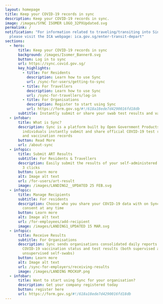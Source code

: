 ```yaml
---
layout: homepage
title: Keep your COVID-19 records in sync
description: Keep your COVID-19 records in sync.
image: /images/SYNC ISOMER LOGO_32PXUpdated.svg
permalink: /
notification: "For information related to traveling/transiting into Singapore,
  please visit the ICA webpage: ica.gov.sg/enter-transit-depart"
sections:
  - hero:
      title: Keep your COVID-19 records in sync
      background: /images/Isomer_Banner8.svg
      button: Log in to sync
      url: https://sync.covid.gov.sg/
      key_highlights:
        - title: For Residents
          description: Learn how to use Sync
          url: /sync-for-users/getting-to-sync
        - title: For Travellers
          description: Learn how to use Sync
          url: /sync-for-travellers/log-in
        - title: For Organisations
          description: Register to start using Sync
          url: https://form.gov.sg/#!/618a18ede7d4290016fd18db
      subtitle: Instantly submit or share your swab test results and vaccination records
  - infobar:
      title: What is Sync?
      description: Sync is a platform built by Open Government Products & MOH to let
        individuals instantly submit and share official COVID-19 test results
        and vaccination records
      button: Read More
      url: /about-sync
  - infopic:
      title: Submit ART Results
      subtitle: For Residents & Travellers
      description: Easily submit the results of your self-administered ARTs with just
        3 clicks
      button: Learn more
      alt: Image alt text
      url: /for-users/art-result
      image: /images/LANDING2__UPDATED 25 FEB.svg
  - infopic:
      title: Manage Recipients
      subtitle: For residents
      description: Choose who you share your COVID-19 data with on Sync, and withdraw
        consent at any time
      button: Learn more
      alt: Image alt text
      url: /for-employees/add-recipient
      image: /images/LANDING1_UPDATED 15 MAR.svg
  - infopic:
      title: Receive Results
      subtitle: For Organisations
      description: Sync sends organisations consolidated daily reports of employees'
        COVID-19 vaccination status and test results (both supervised and
        unsupervised self-swabs)
      button: Learn more
      alt: Image alt text
      url: /sync-for-employers/receiving-results
      image: /images/LANDING MOCKUP.png
  - infobar:
      title: Want to start using Sync for your organisation?
      description: Get your company registered today
      button: register here
      url: https://form.gov.sg/#!/618a18ede7d4290016fd18db
---
```

